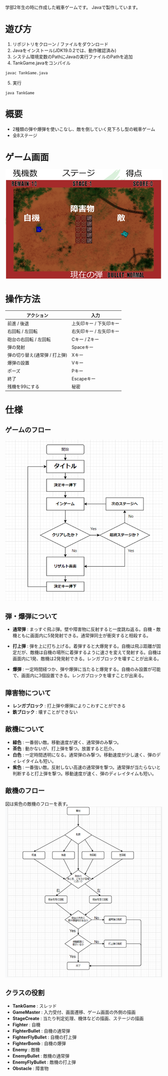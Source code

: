 学部2年生の時に作成した戦車ゲームです。
Javaで製作しています。

# 遊び方
1. リポジトリをクローン / ファイルをダウンロード
2. Javaをインストール(JDK19.0.2では、動作確認済み)
3. システム環境変数のPathにJavaの実行ファイルのPathを追加
4. TankGame.javaをコンパイル
```
javac TankGame.java
```
5. 実行

```
java TankGame
```

# 概要
- 2種類の弾や爆弾を使いこなし、敵を倒していく見下ろし型の戦車ゲーム
- 全8ステージ

# ゲーム画面
![Play Screen](./img/playScreen.png)

# 操作方法
| アクション | 入力 |
| --- | --- |
| 前進 / 後退 | 上矢印キー / 下矢印キー |
| 右回転 / 左回転 | 右矢印キー / 左矢印キー |
| 砲台の右回転 / 左回転 | Cキー / Zキー |
| 弾の発射 | Spaceキー |
| 弾の切り替え(通常弾 / 打上弾) | Xキー |
| 爆弾の設置 | Vキー |
| ポーズ | Pキー |
| 終了 | Escapeキー |
| 残機を99にする | 秘密 |


# 仕様
## ゲームのフロー
![Game Flow](./img/gameFlow.png)

## 弾・爆弾について
- **通常弾** :  まっすぐ飛ぶ弾。壁や障害物に反射すると一度跳ね返る。自機・敵機ともに画面内に5発発射できる。通常弾同士が衝突すると相殺する。

- **打上弾** : 弾を上に打ち上げる。着弾すると大爆発する。自機は飛ぶ距離が固定だが、敵機は自機の場所に着弾するように速さを変えて発射する。自機は画面内に1発、敵機は2発発射できる。レンガブロックを壊すことが出来る。

- **爆弾** : 一定時間経つか、弾や爆弾に当たると爆発する。自機のみ設置が可能で、画面内に3個設置できる。レンガブロックを壊すことが出来る。

## 障害物について
- **レンガブロック** : 打上弾や爆弾によりこわすことができる
- **鉄ブロック** : 壊すことができない

## 敵機について
- **緑色** : 一番弱い敵。移動速度が遅く、通常弾のみ撃つ。
- **茶色** : 動かないが、打上弾を撃つ。放置すると厄介。
- **白色** : 一定時間透明になる。通常弾のみ撃つ。移動速度が少し速く、弾のディレイタイムも短い。
- **紫色** : 一番強い敵。反射しない高速の通常弾を撃つ。通常弾が当たらないと判断すると打上弾を撃つ。移動速度が速く、弾のディレイタイムも短い。

## 敵機のフロー
図は紫色の敵機のフローを表す。
![Enemy Flow](./img/enemyFlow.png)

## クラスの役割
- **TankGame** : スレッド
- **GameMaster** : 入力受付、画面遷移、ゲーム画面の外側の描画
- **StageCreate** : 当たり判定処理、機体などの描画、ステージの描画
- **Fighter** : 自機
- **FighterBullet** : 自機の通常弾
- **FighterFlyBullet** : 自機の打上弾
- **FighterBomb** : 自機の爆弾
- **Enemy** : 敵機
- **EnemyBullet** : 敵機の通常弾
- **EnemyFlyBullet** : 敵機の打上弾
- **Obstacle** : 障害物